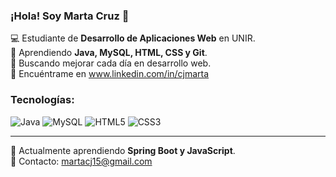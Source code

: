 ### ¡Hola! Soy Marta Cruz 👋

💻 Estudiante de **Desarrollo de Aplicaciones Web** en UNIR.  
📌 Aprendiendo **Java, MySQL, HTML, CSS y Git**.  
🚀 Buscando mejorar cada día en desarrollo web.  
🔗 Encuéntrame en www.linkedin.com/in/cjmarta  

### Tecnologías:
![Java](https://img.shields.io/badge/Java-ED8B00?style=for-the-badge&logo=java&logoColor=white) 
![MySQL](https://img.shields.io/badge/MySQL-4479A1?style=for-the-badge&logo=mysql&logoColor=white) 
![HTML5](https://img.shields.io/badge/HTML5-E34F26?style=for-the-badge&logo=html5&logoColor=white) 
![CSS3](https://img.shields.io/badge/CSS3-1572B6?style=for-the-badge&logo=css3&logoColor=white) 

---
🌱 Actualmente aprendiendo **Spring Boot y JavaScript**.  
📩 Contacto: martacj15@gmail.com

